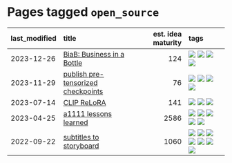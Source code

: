 # Pages tagged `open_source`

|last_modified|title|est. idea maturity|tags
|:---|:---|---:|:---|
|2023-12-26|[BiaB: Business in a Bottle](../business-in-a-bottle.md)|124|[![](https://img.shields.io/badge/tag-coreweave-e33481)](../tags/coreweave.md) [![](https://img.shields.io/badge/tag-open_source-1043a5)](../tags/open_source.md) [![](https://img.shields.io/badge/tag-public_good-96f12e)](../tags/public_good.md) [![](https://img.shields.io/badge/tag-tooling-1614f8)](../tags/tooling.md)|
|2023-11-29|[publish pre-tensorized checkpoints](../huggingface_tensorized.md)|76|[![](https://img.shields.io/badge/tag-coreweave-e33481)](../tags/coreweave.md) [![](https://img.shields.io/badge/tag-open_source-1043a5)](../tags/open_source.md) [![](https://img.shields.io/badge/tag-public_good-96f12e)](../tags/public_good.md) [![](https://img.shields.io/badge/tag-tensorizor-b59164)](../tags/tensorizor.md)|
|2023-07-14|[CLIP ReLoRA](../clip_relora.md)|141|[![](https://img.shields.io/badge/tag-experimental-f14da)](../tags/experimental.md) [![](https://img.shields.io/badge/tag-open_source-1043a5)](../tags/open_source.md) [![](https://img.shields.io/badge/tag-publication-35b163)](../tags/publication.md)|
|2023-04-25|[a1111 lessons learned](../a1111_lessons_learned.md)|2586|[![](https://img.shields.io/badge/tag-experimental-f14da)](../tags/experimental.md) [![](https://img.shields.io/badge/tag-open_source-1043a5)](../tags/open_source.md) [![](https://img.shields.io/badge/tag-stability-b4243e)](../tags/stability.md) [![](https://img.shields.io/badge/tag-tooling-1614f8)](../tags/tooling.md) [![](https://img.shields.io/badge/tag-ux-b7fb0)](../tags/ux.md)|
|2022-09-22|[subtitles to storyboard](../subtitles-to-storyboard.md)|1060|[![](https://img.shields.io/badge/tag-accessibility-e9b626)](../tags/accessibility.md) [![](https://img.shields.io/badge/tag-animation-6013c8)](../tags/animation.md) [![](https://img.shields.io/badge/tag-completed-32d44f)](../tags/completed.md) [![](https://img.shields.io/badge/tag-open_source-1043a5)](../tags/open_source.md) [![](https://img.shields.io/badge/tag-prompting-76bb24)](../tags/prompting.md) [![](https://img.shields.io/badge/tag-tooling-1614f8)](../tags/tooling.md) [![](https://img.shields.io/badge/tag-wip-82d6e)](../tags/wip.md)|
